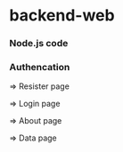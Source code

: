 # backend-web

### Node.js code

### Authencation  

=> Resister page

=> Login page


=> About page

=> Data page
